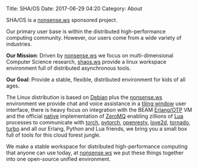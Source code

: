 Title: SHA/OS
Date: 2017-06-29 04:20
Category: About

SHA/OS is a [nonsense.ws](https://nonsense.ws) sponsored project. 

Our primary user base is within the distributed high-performance computing community. However, our users come from a wide variety of industries.

**Our Mission**: Driven by [nonsense.ws](https://nonsense.ws) we focus on multi-dimensional Computer Science research, [shaos.ws](https://shaos.ws) provide a linux workspace environment full of distributed asynchronous tools.

**Our Goal**: Provide a stable, flexible, distributed environment for kids of all ages.

The Linux distribution is based on [Debian](https://www.debian.org/) plus the [nonsense.ws](https://nonsense.ws) environment we provide chat and voice assistance in a [tiling window](https://i3wm.org/docs/) user interface, there is heavy focus on integration with the BEAM [Erlang/OTP](http://www.erlang.org/) VM and the official [native](https://github.com/zeromq/chumak) implementation of [ZeroMQ](http://zeromq.org) enabling zillions of [Lua](https://github.com/rvirding/luerl) processes to communicate with [torch](http://torch.ch), [pytorch](http://pytorch.org/), [openresty](http://openresty.org/), [love2d](https://love2d.org), [tornado](http://www.tornadoweb.org/en/stable/), [turbo](https://turbo.readthedocs.io/en/latest/) and all our Erlang, Python and Lua friends, we bring you a small box full of tools for this cloud forest jungle.

We make a stable workspace for distributed high-performance computing that anyone can use today, at [nonsense.ws](https://nonsense.ws) we put these things together into one open-source unified environment.